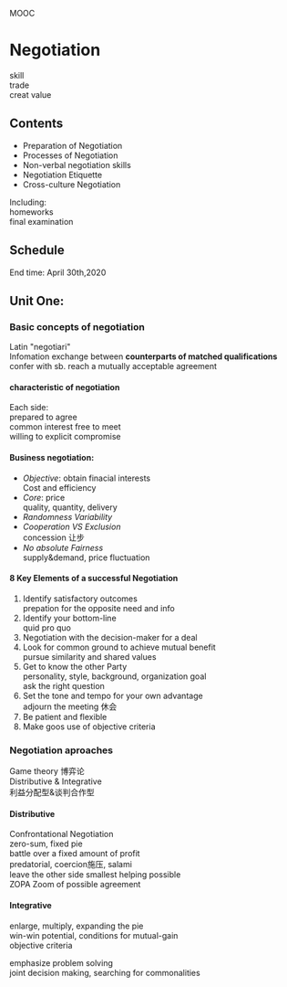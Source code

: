 MOOC
# Negotiation
skill   
trade   
creat value     

## Contents

* Preparation of Negotiation    
* Processes of Negotiation  
* Non-verbal negotiation skills
* Negotiation Etiquette     
* Cross-culture Negotiation     
  
Including:  
homeworks   
final examination   


## Schedule
End time: April 30th,2020   

## Unit One: 
### Basic concepts of negotiation
Latin "negotiari"   
Infomation exchange between **counterparts of matched qualifications**   
confer with sb.  reach a mutually acceptable agreement
#### characteristic of negotiation
Each side:  
prepared to agree   
common interest 
free to meet    
willing to explicit 
compromise  

#### Business negotiation:   
* *Objective*: obtain finacial interests    
    Cost and efficiency     
* *Core*: price     
    quality, quantity, delivery 
* *Randomness Variability*  
* *Cooperation VS Exclusion*    
  concession 让步   
* *No absolute Fairness*    
  supply&demand, price fluctuation

#### 8 Key Elements of a successful Negotiation    
1. Identify satisfactory outcomes  
    prepation for the opposite need and info    
2. Identify your bottom-line    
     quid pro quo   
3. Negotiation with the decision-maker for a deal   
4. Look for common ground to achieve mutual benefit     
   pursue similarity and shared values  
5. Get to know the other Party  
   personality, style, background, organization goal    
   ask the right question   
6. Set the tone and tempo for your own advantage    
   adjourn the meeting 休会     
7. Be patient and flexible  
8. Make goos use of objective criteria  

### Negotiation aproaches
Game theory 博弈论    
Distributive & Integrative  
利益分配型&谈判合作型   

#### Distributive
Confrontational Negotiation   
zero-sum, fixed pie   
battle over a fixed amount of profit  
predatorial, coercion施压, salami  
leave the other side smallest helping possible  
ZOPA Zoom of possible agreement   


#### Integrative
enlarge, multiply, expanding the pie   
win-win potential, conditions for mutual-gain   
objective criteria  

emphasize problem solving   
joint decision making, searching for commonalities    



